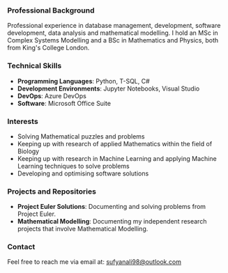 ### Professional Background
Professional experience in database management, development, software development, data analysis and mathematical modelling. I hold an MSc in Complex Systems Modelling and a BSc in Mathematics and Physics, both from King's College London.

### Technical Skills
- **Programming Languages**: Python, T-SQL, C#
- **Development Environments**: Jupyter Notebooks, Visual Studio
- **DevOps**: Azure DevOps
- **Software**: Microsoft Office Suite

### Interests
- Solving Mathematical puzzles and problems
- Keeping up with research of applied Mathematics within the field of Biology 
- Keeping up with research in Machine Learning and applying Machine Learning techniques to solve problems
- Developing and optimising software solutions

### Projects and Repositories
- **Project Euler Solutions**: Documenting and solving problems from Project Euler.
- **Mathematical Modelling**: Documenting my independent research projects that involve Mathematical Modelling.

### Contact
Feel free to reach me via email at: sufyanali98@outlook.com
<!---
sufali10/sufali10 is a ✨ special ✨ repository because its `README.md` (this file) appears on your GitHub profile.
You can click the Preview link to take a look at your changes.
--->
